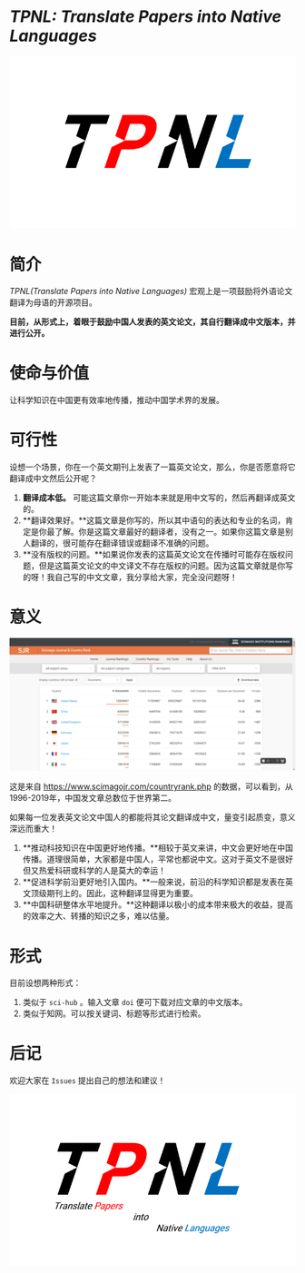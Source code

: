 # *TPNL: Translate Papers into Native Languages*

![logo_1](logo_1.png)

# 简介

*TPNL(Translate Papers into Native Languages)* 宏观上是一项鼓励将外语论文翻译为母语的开源项目。

**目前，从形式上，着眼于鼓励中国人发表的英文论文，其自行翻译成中文版本，并进行公开。**



# 使命与价值

让科学知识在中国更有效率地传播，推动中国学术界的发展。



# 可行性

设想一个场景，你在一个英文期刊上发表了一篇英文论文，那么，你是否愿意将它翻译成中文然后公开呢？

1. **翻译成本低。** 可能这篇文章你一开始本来就是用中文写的，然后再翻译成英文的。
2. **翻译效果好。**这篇文章是你写的，所以其中语句的表达和专业的名词，肯定是你最了解。你是这篇文章最好的翻译者，没有之一。如果你这篇文章是别人翻译的，很可能存在翻译错误或翻译不准确的问题。
3. **没有版权的问题。**如果说你发表的这篇英文论文在传播时可能存在版权问题，但是这篇英文论文的中文译文不存在版权的问题。因为这篇文章就是你写的呀！我自己写的中文文章，我分享给大家，完全没问题呀！



# 意义

![SJR](SJR.png)

这是来自 https://www.scimagojr.com/countryrank.php 的数据，可以看到，从1996-2019年，中国发文章总数位于世界第二。

如果每一位发表英文论文中国人的都能将其论文翻译成中文，量变引起质变，意义深远而重大！

1. **推动科技知识在中国更好地传播。**相较于英文来讲，中文会更好地在中国传播。道理很简单，大家都是中国人，平常也都说中文。这对于英文不是很好但又热爱科研或科学的人是莫大的幸运！
2. **促进科学前沿更好地引入国内。**一般来说，前沿的科学知识都是发表在英文顶级期刊上的。因此，这种翻译显得更为重要。
3. **中国科研整体水平地提升。**这种翻译以极小的成本带来极大的收益，提高的效率之大、转播的知识之多，难以估量。



# 形式

目前设想两种形式：

1. 类似于 `sci-hub` 。输入文章 `doi` 便可下载对应文章的中文版本。
2. 类似于知网。可以按关键词、标题等形式进行检索。



# 后记

欢迎大家在 `Issues` 提出自己的想法和建议！



![logo_2](logo_2.png)

